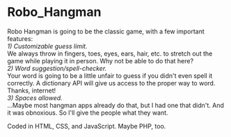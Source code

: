 # Robo_Hangman
Robo Hangman is going to be the classic game, with a few important features:<br>
*1) Customizable guess limit.*<br>
    We always throw in fingers, toes, eyes, ears, hair, etc. to stretch out the game while playing it in person. Why not be able to do that here? <br>
*2) Word suggestion/spell-checker.*<br>
    Your word is going to be a little unfair to guess if you didn't even spell it correctly. A dictionary API will give us access to the proper way to word. Thanks, internet! <br>
*3) Spaces allowed.*<br>
    ...Maybe most hangman apps already do that, but I had one that didn't. And it was obnoxious. So I'll give the people what they want.

Coded in HTML, CSS, and JavaScript. Maybe PHP, too.

